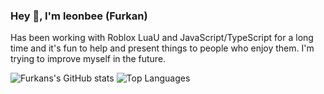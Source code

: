 ### Hey 👋, I'm leonbee (Furkan)

Has been working with Roblox LuaU and JavaScript/TypeScript for a long time and it's fun to help and present things to people who enjoy them. I'm trying to improve myself in the future.
 
![Furkans's GitHub stats](https://github-readme-stats-gray-eight-32.vercel.app/api?username=leonbee1&count_private=true&show_icons=true)
![Top Languages](https://github-readme-stats-gray-eight-32.vercel.app/api/top-langs/?username=leonbee1&layout=compact&exclude_repo=tree-sitter-luau,github-readme-stats&hide=css,javascript)

